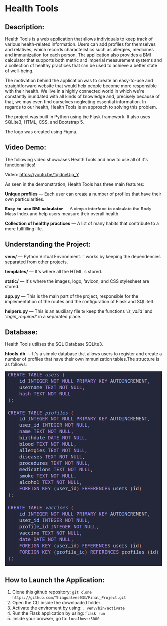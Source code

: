 # Health Tools

## Description:

Health Tools is a web application that allows individuals to keep track of various health-related information. Users can add profiles for themselves and relatives, which records characteristics such as allergies, medicines and immunization for each person. The application also provides a BMI calculator that supports both metric and imperial measurement systems and a collection of healthy practices that can be used to achieve a better state of well-being.

The motivation behind the application was to create an easy-to-use and straightforward website that would help people become more responsible with their health. We live in a highly connected world in which we're constantly inundated with all kinds of knowledge and, precisely because of that, we may even find ourselves neglecting essential information. In regards to our health, Health Tools is an approach to solving this problem.

The project was built in Python using the Flask framework. It also uses SQLite3, HTML, CSS, and Bootstrap 5.

The logo was created using Figma.

## Video Demo:

The following video showcases Health Tools and how to use all of it's functionalities! 

Video: https://youtu.be/1qldnvUjp_Y

As seen in the demonstration, Health Tools has three main features:

**Unique profiles** — Each user can create a number of profiles that have their own particularities.

**Easy-to-use BMI calculator** — A simple interface to calculate the Body Mass Index and help users measure their overall health.

**Collection of healthy practices** — A list of many habits that contribute to a more fullfilling life.

## Understanding the Project:

**venv/** — Python Virtual Environment. It works by keeping the dependencies separated from other projects.

**templates/** — It's where all the HTML is stored. 

**static/** — It's where the images, logo, favicon, and CSS stylesheet are stored.

**app.py** — This is the main part of the project, responsible for the implementation of the routes and the configuration of Flask and SQLite3.

**helpers.py** — This is an auxiliary file to keep the functions _'is_valid'_ and _'login_required'_ in a separated place.

## Database:

Health Tools utilises the SQL Database SQLite3.

**htools.db** — It's a simple database that allows users to register and create a number of profiles that have their own immunization tables.The structure is as follows:

![db](static/images/Database.png)

## How to Launch the Application:

1) Clone this github repository: `git clone https://github.com/Thiagoalves033/Final_Project.git`
2) Open the CLI inside the downloaded folder
3) Activate the enviroment by using: `. venv/bin/activate`
4) Run the Flask application by using: `flask run`
5) Inside your browser, go to: `localhost:5000`
